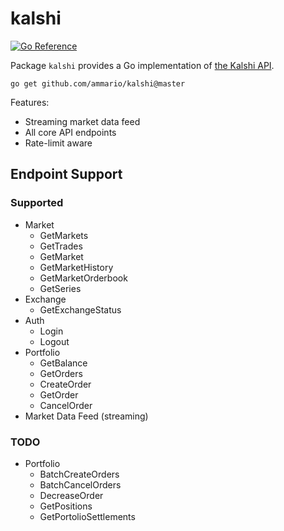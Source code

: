# kalshi
[![Go Reference](https://pkg.go.dev/badge/github.com/ammario/kalshi.svg)](https://pkg.go.dev/github.com/ammario/kalshi@master)

Package `kalshi` provides a Go implementation of [the Kalshi API](https://trading-api.readme.io/reference/getting-started).

```
go get github.com/ammario/kalshi@master
```

Features:
* Streaming market data feed
* All core API endpoints
* Rate-limit aware

## Endpoint Support

### Supported
* Market
  * GetMarkets
  * GetTrades
  * GetMarket
  * GetMarketHistory
  * GetMarketOrderbook
  * GetSeries 
* Exchange
  * GetExchangeStatus 
* Auth
  * Login
  * Logout
* Portfolio
  * GetBalance 
  * GetOrders
  * CreateOrder
  * GetOrder
  * CancelOrder
* Market Data Feed (streaming)

### TODO

* Portfolio
    * BatchCreateOrders
    * BatchCancelOrders
    * DecreaseOrder
    * GetPositions
    * GetPortolioSettlements 